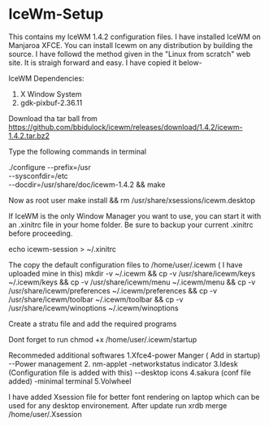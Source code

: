 # IceWm-Setup
This contains my IceWM 1.4.2 configuration files. 
I have installed IceWM on Manjaroa XFCE. You can install Icewm on any distribution by building the source. I have followd the method given in the "Linux from scratch" web site. It is straigh forward and easy. I have copied it below-

IceWM Dependencies:
 1. X Window System 
 2. gdk-pixbuf-2.36.11 
 
 Download tha tar ball from  https://github.com/bbidulock/icewm/releases/download/1.4.2/icewm-1.4.2.tar.bz2
 
 Type the following commands in terminal
 
./configure --prefix=/usr                     \
            --sysconfdir=/etc                 \
            --docdir=/usr/share/doc/icewm-1.4.2 && make

Now as root user 
make install &&  rm /usr/share/xsessions/icewm.desktop

If IceWM is the only Window Manager you want to use, you can start it with an .xinitrc file in your home folder. Be sure to backup your current .xinitrc before proceeding.

echo icewm-session > ~/.xinitrc

The copy the default configuration files to /home/user/.icewm ( I have uploaded mine in this)
mkdir -v ~/.icewm                                       &&
cp -v /usr/share/icewm/keys ~/.icewm/keys               &&
cp -v /usr/share/icewm/menu ~/.icewm/menu               &&
cp -v /usr/share/icewm/preferences ~/.icewm/preferences &&
cp -v /usr/share/icewm/toolbar ~/.icewm/toolbar         &&
cp -v /usr/share/icewm/winoptions ~/.icewm/winoptions

Create a stratu file and add the required programs

Dont forget to run chmod +x /home/user/.icewm/startup

Recommeded additional softwares
1.Xfce4-power Manger ( Add in startup) --Power management
2. nm-applet -networkstatus indicator
3.Idesk (Configuration file is added with this) --desktop icons
4.sakura (conf file added) -minimal terminal
5.Volwheel

I have added Xsession file for better font rendering on laptop which can be used for any desktop environement. After update run
xrdb merge /home/user/.Xsession 
